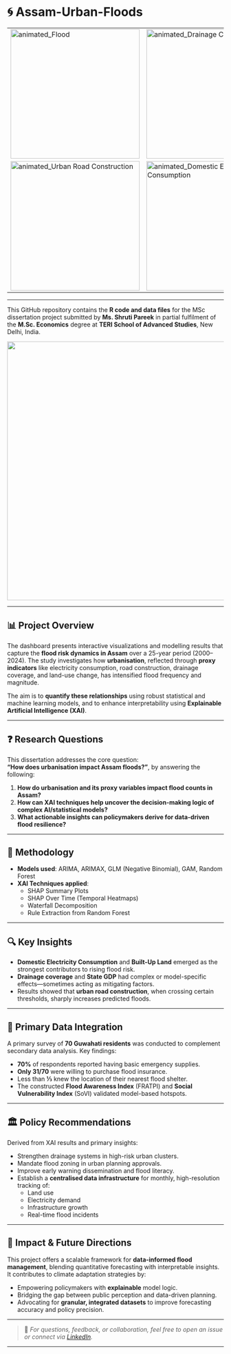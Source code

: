 # 🌀 Assam-Urban-Floods

<table>
  <tr>
    <td><img src="https://github.com/user-attachments/assets/fa600343-b817-4a9c-8190-3b9ec4184b11" alt="animated_Flood" width="300"/></td>
    <td><img src="https://github.com/user-attachments/assets/e77f6b3e-a372-4272-9120-8ceedc37c7e1" alt="animated_Drainage Channels" width="300"/></td>
    <td><img src="https://github.com/user-attachments/assets/872a6e8d-402b-4073-a6c0-eca9d1791e8b" alt="animated_Registered Company" width="300"/></td>
    <td><img src="https://github.com/user-attachments/assets/6b60c4d2-f6b2-4b64-baea-6a14340f6aae" alt="animated_State GDP" width="300"/></td>
  </tr>
  <tr>
    <td><img src="https://github.com/user-attachments/assets/55f14f6c-1e1b-4706-bd29-708a454a5938" alt="animated_Urban Road Construction" width="300"/></td>
    <td><img src="https://github.com/user-attachments/assets/7dce9cf3-6df7-4bfe-96fd-37cc7bed1a9c" alt="animated_Domestic Electricity Consumption" width="300"/></td>
    <td><img src="https://github.com/user-attachments/assets/24ceeb8d-8562-4241-aa34-23632400a7a6" alt="animated_total food grains" width="300"/></td>
    <td><img src="https://github.com/user-attachments/assets/05e9b1c6-c95d-47be-aec5-709c1bb2f403" alt="animated_Non Agricultural Land" width="300"/></td>
  </tr>
</table>

---

This GitHub repository contains the **R code and data files** for the MSc dissertation project submitted by **Ms. Shruti Pareek** in partial fulfilment of the **M.Sc. Economics** degree at **TERI School of Advanced Studies**, New Delhi, India.

<p align="center">
  <img src="https://github.com/user-attachments/assets/9103daf8-7602-4282-a0e1-b20842a66def" width="600"/>
</p>

---

## 📊 Project Overview

The dashboard presents interactive visualizations and modelling results that capture the **flood risk dynamics in Assam** over a 25-year period (2000–2024). The study investigates how **urbanisation**, reflected through **proxy indicators** like electricity consumption, road construction, drainage coverage, and land-use change, has intensified flood frequency and magnitude.

The aim is to **quantify these relationships** using robust statistical and machine learning models, and to enhance interpretability using **Explainable Artificial Intelligence (XAI)**.

---

## ❓ Research Questions

This dissertation addresses the core question:  
**“How does urbanisation impact Assam floods?”**, by answering the following:

1. **How do urbanisation and its proxy variables impact flood counts in Assam?**
2. **How can XAI techniques help uncover the decision-making logic of complex AI/statistical models?**
3. **What actionable insights can policymakers derive for data-driven flood resilience?**

---

## 🧠 Methodology

- **Models used**: ARIMA, ARIMAX, GLM (Negative Binomial), GAM, Random Forest  
- **XAI Techniques applied**:
  - SHAP Summary Plots
  - SHAP Over Time (Temporal Heatmaps)
  - Waterfall Decomposition
  - Rule Extraction from Random Forest

---

## 🔍 Key Insights

- **Domestic Electricity Consumption** and **Built-Up Land** emerged as the strongest contributors to rising flood risk.
- **Drainage coverage** and **State GDP** had complex or model-specific effects—sometimes acting as mitigating factors.
- Results showed that **urban road construction**, when crossing certain thresholds, sharply increases predicted floods.

---

## 🧭 Primary Data Integration

A primary survey of **70 Guwahati residents** was conducted to complement secondary data analysis. Key findings:

- **70%** of respondents reported having basic emergency supplies.
- **Only 31/70** were willing to purchase flood insurance.
- Less than **⅓** knew the location of their nearest flood shelter.
- The constructed **Flood Awareness Index** (FRATPI) and **Social Vulnerability Index** (SoVI) validated model-based hotspots.

---

## 🏛️ Policy Recommendations

Derived from XAI results and primary insights:

- Strengthen drainage systems in high-risk urban clusters.
- Mandate flood zoning in urban planning approvals.
- Improve early warning dissemination and flood literacy.
- Establish a **centralised data infrastructure** for monthly, high-resolution tracking of:
  - Land use
  - Electricity demand
  - Infrastructure growth
  - Real-time flood incidents

---

## 🎯 Impact & Future Directions

This project offers a scalable framework for **data-informed flood management**, blending quantitative forecasting with interpretable insights. It contributes to climate adaptation strategies by:

- Empowering policymakers with **explainable** model logic.
- Bridging the gap between public perception and data-driven planning.
- Advocating for **granular, integrated datasets** to improve forecasting accuracy and policy precision.

---

> 📘 _For questions, feedback, or collaboration, feel free to open an issue or connect via [LinkedIn](https://www.linkedin.com/in/shruti-pareek-5613a9233/)._  

---
